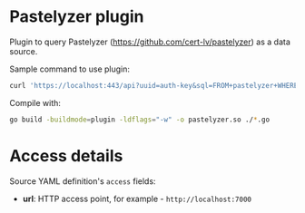 # Pastelyzer plugin

Plugin to query Pastelyzer (https://github.com/cert-lv/pastelyzer) as a data source.

Sample command to use plugin:
```sh
curl 'https://localhost:443/api?uuid=auth-key&sql=FROM+pastelyzer+WHERE+ip=%278.8.8.8%27'
```

Compile with:
```sh
go build -buildmode=plugin -ldflags="-w" -o pastelyzer.so ./*.go
```

# Access details

Source YAML definition's `access` fields:
- **url**: HTTP access point, for example - `http://localhost:7000`
